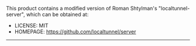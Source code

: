This product contains a modified version of Roman Shtylman's "localtunnel-server", which can be obtained at:

- LICENSE: MIT
- HOMEPAGE: https://github.com/localtunnel/server

-----